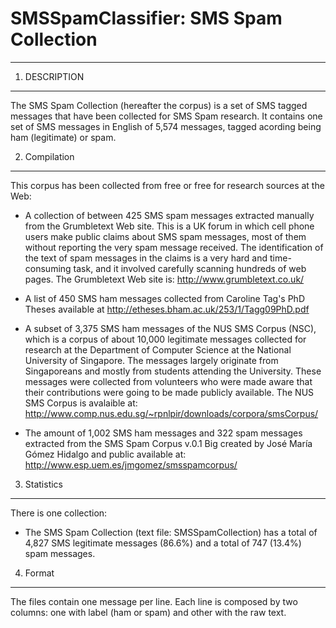 # SMSSpamClassifier: SMS Spam Collection
-------------------------

1. DESCRIPTION
--------------
The SMS Spam Collection (hereafter the corpus) is a set of SMS tagged messages that have been collected for SMS Spam research. It contains one set of SMS messages in English of 5,574 messages, tagged acording being ham (legitimate) or spam. 

2. Compilation
----------------
This corpus has been collected from free or free for research sources at the Web:

- A collection of between 425 SMS spam messages extracted manually from the Grumbletext Web site. This is a UK forum in which cell phone users make public claims about SMS spam messages, most of them without reporting the very spam message received. The identification of the text of spam messages in the claims is a very hard and time-consuming task, and it involved carefully scanning hundreds of web pages. The Grumbletext Web site is: http://www.grumbletext.co.uk/

- A list of 450 SMS ham messages collected from Caroline Tag's PhD Theses available at http://etheses.bham.ac.uk/253/1/Tagg09PhD.pdf

- A subset of 3,375 SMS ham messages of the NUS SMS Corpus (NSC), which is a corpus of about 10,000 legitimate messages collected for research at the Department of Computer Science at the National University of Singapore. The messages largely originate from Singaporeans and mostly from students attending the University. These messages were collected from volunteers who were made aware that their contributions were going to be made publicly available. The NUS SMS Corpus is avalaible at: http://www.comp.nus.edu.sg/~rpnlpir/downloads/corpora/smsCorpus/

- The amount of 1,002 SMS ham messages and 322 spam messages extracted from the SMS Spam Corpus v.0.1 Big created by José María Gómez Hidalgo and public available at: http://www.esp.uem.es/jmgomez/smsspamcorpus/

3. Statistics
---------------
There is one collection:

- The SMS Spam Collection (text file: SMSSpamCollection) has a total of 4,827 SMS legitimate messages (86.6%) and a total of 747 (13.4%) spam messages.

4. Format
-----------
The files contain one message per line. Each line is composed by two columns: one with label (ham or spam) and other with the raw text.

